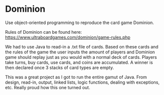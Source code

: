 # Dominion

Use object-oriented programming to reproduce the card game Dominion.

Rules of Dominion can be found here: https://www.ultraboardgames.com/dominion/game-rules.php

We had to use Java to read-in a .txt file of cards. Based on these cards and the rules of the game the user inputs the amount of players
and Dominion game should replay just as you would with a normal deck of cards. Players take turns, buy cards, use cards, and coins
are accumulated. A winner is then declared once 3 stacks of card types are empty.

This was a great project as I got to run the entire gamut of Java. From design, read-in, output, linked lists, logic functions,
dealing with exceptions, etc. Really proud how this one turned out.
